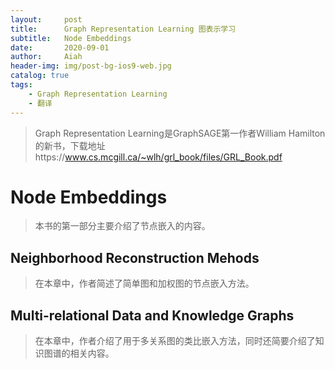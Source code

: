 ```yaml
---
layout:     post
title:      Graph Representation Learning 图表示学习
subtitle:   Node Embeddings
date:       2020-09-01
author:     Aiah
header-img: img/post-bg-ios9-web.jpg
catalog: true
tags:
    - Graph Representation Learning
    - 翻译
---
```

>Graph Representation Learning是GraphSAGE第一作者William Hamilton的新书，下载地址https://www.cs.mcgill.ca/~wlh/grl_book/files/GRL_Book.pdf

# Node Embeddings
>本书的第一部分主要介绍了节点嵌入的内容。

## Neighborhood Reconstruction Mehods

>在本章中，作者简述了简单图和加权图的节点嵌入方法。

## Multi-relational Data and Knowledge Graphs

>在本章中，作者介绍了用于多关系图的类比嵌入方法，同时还简要介绍了知识图谱的相关内容。
